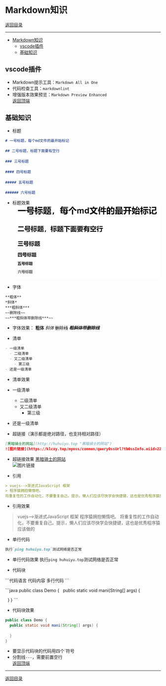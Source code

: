 # Markdown知识

[返回目录](/other/README.md)

---

- [Markdown知识](#markdown知识)
  - [vscode插件](#vscode插件)
  - [基础知识](#基础知识)

## vscode插件

- Markdown提示工具：`Markdown All in One`
- 代码检查工具：`markdownlint`
- 增强版本效果预览：`Markdown Preview Enhanced`  
[返回顶端](#markdown知识)

## 基础知识

- 标题

```markdown
# 一号标题，每个md文件的最开始标记

## 二号标题，标题下面要有空行

### 三号标题

#### 四号标题

##### 五号标题

###### 六号标题
```

- 标题效果
![img0001](/images/markdown/markdown-001.png)

- 字体

```markdown
**粗体**
*斜体*
***粗斜体***
~~删除线~~
~~***粗斜体带删除线***~~
```

- 字体效果： **粗体** *斜体* ~~删除线~~ ~~***粗斜体带删除线***~~

- 清单

```markdown
- 一级清单
  - 二级清单
  - 又二级清单
    - 第三级
- 还是一级清单
```

- 清单效果
- 一级清单
  - 二级清单
  - 又二级清单
    - 第三级
- 还是一级清单

- 超链接（演示都是绝对路径，也支持相对路径）

```markdown
[黑暗骑士的网站](http://huhuiyu.top "黑暗骑士的网站")
![图片链接](https://klcxy.top/myoss/common/queryOssUrl?tbOssInfo.oiid=22&tbOssInfo.obid=1 '程序猿')
```

- 超链接效果
[黑暗骑士的网站](http://huhuiyu.top "黑暗骑士的网站")  
![图片链接](https://klcxy.top/myoss/common/queryOssUrl?tbOssInfo.oiid=22&tbOssInfo.obid=1 '程序猿')

- 引用

```markdown
> vuejs-->渐进式JavaScript 框架
> 程序猿拥抱懒惰吧。  
将重复性的工作自动化，不要重复自己。提示，懒人们应该尽快学会快捷键，这也是优秀程序猿应该做的
```

- 引用效果

> vuejs-->渐进式JavaScript 框架
> 程序猿拥抱懒惰吧。
将重复性的工作自动化，不要重复自己。提示，懒人们应该尽快学会快捷键，这也是优秀程序猿应该做的

- 单行代码

```markdown
执行`ping huhuiyu.top`测试网络是否正常
```

- 单行代码效果
执行`ping huhuiyu.top`测试网络是否正常

- 代码块

&#96;&#96;&#96;代码语言
代码内容
多行代码
&#96;&#96;&#96;

&#96;&#96;&#96;java
public class Demo {
&nbsp;&nbsp;public static void mani(String[] args) {

&nbsp;&nbsp;}
}
&#96;&#96;&#96;

- 代码块效果

```java
public class Demo {
  public static void mani(String[] args) {

  }
}
```

- 要显示代码块的代码用四个`符号
- 分割线`---`，需要前置空行  
[返回顶端](#markdown知识)

---
[返回目录](/other/README.md)
